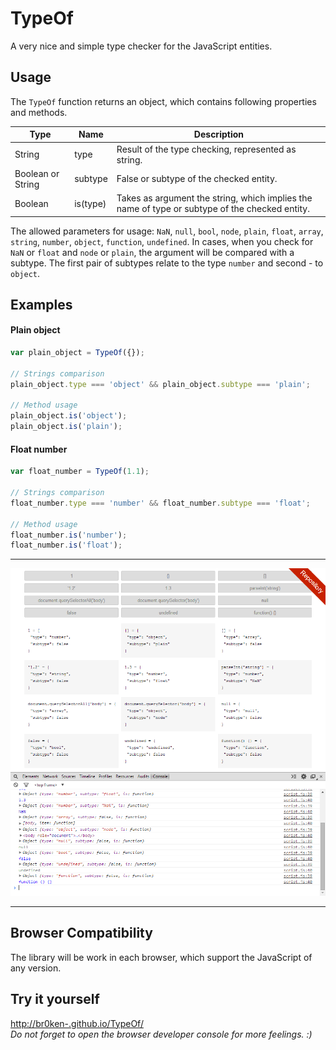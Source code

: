 # TypeOf

A very nice and simple type checker for the JavaScript entities.

## Usage

The `TypeOf` function returns an object, which contains following properties and methods.

Type | Name | Description
--- | --- | ---
String | type | Result of the type checking, represented as string.
Boolean or String | subtype | False or subtype of the checked entity.
Boolean | is(type) | Takes as argument the string, which implies the name of type or subtype of the checked entity.

The allowed parameters for usage: `NaN`, `null`, `bool`, `node`, `plain`, `float`, `array`, `string`, `number`, `object`, `function`, `undefined`. In cases, when you check for `NaN` or `float` and `node` or `plain`, the argument will be compared with a subtype. The first pair of subtypes relate to the type `number` and second - to `object`.

## Examples

#### Plain object
```javascript
var plain_object = TypeOf({});

// Strings comparison
plain_object.type === 'object' && plain_object.subtype === 'plain';

// Method usage
plain_object.is('object');
plain_object.is('plain');
```

#### Float number
```javascript
var float_number = TypeOf(1.1);

// Strings comparison
float_number.type === 'number' && float_number.subtype === 'float';

// Method usage
float_number.is('number');
float_number.is('float');
```

*** 
![Usage demonstration](https://raw.githubusercontent.com/BR0kEN-/TypeOf/gh-pages/usage.png?raw=true)
***

## Browser Compatibility

The library will be work in each browser, which support the JavaScript of any version.

## Try it yourself

[http://br0ken-.github.io/TypeOf/](http://br0ken-.github.io/TypeOf/)  
*Do not forget to open the browser developer console for more feelings. :)*